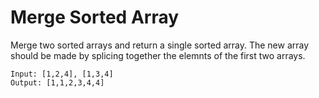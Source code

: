 # Merge Sorted Array
Merge two sorted arrays and return a single sorted array. The new array should be made by splicing together the elemnts of the first two arrays.

```
Input: [1,2,4], [1,3,4]
Output: [1,1,2,3,4,4]
```
